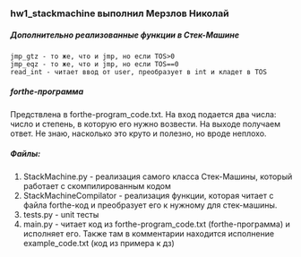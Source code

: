 ### hw1_stackmachine выполнил Мерзлов Николай

##### Дополнительно реализованные функции в Стек-Машине

    jmp_gtz - то же, что и jmp, но если TOS>0
    jmp_eqz - то же, что и jmp, но если TOS==0
    read_int - читает ввод от user, преобразует в int и кладет в TOS

##### forthe-программа

Предствлена в forthe-program_code.txt. На вход подается два числа: число и степень, в которую его нужно возвести. На
выходе получаем ответ. Не знаю, насколько это круто и полезно, но вроде неплохо.

##### Файлы:

1) StackMachine.py - реализация самого класса Стек-Машины, который работает с скомпилированным кодом
2) StackMachineCompilator - реализация функции, которая читает с файла forthe-код и преобразует его к нужному для
   стек-машины.
3) tests.py - unit тесты
4) main.py - читает код из forthe-program_code.txt (forthe-программа) и исполняет его. Также там в комментарии находится
   исполнение example_code.txt (код из примера к дз)